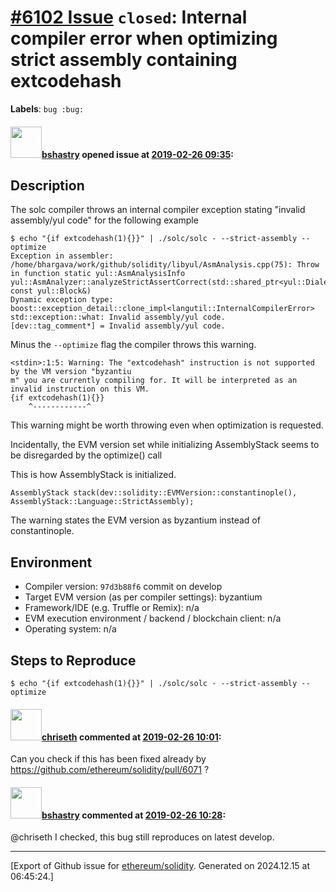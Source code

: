 # [\#6102 Issue](https://github.com/ethereum/solidity/issues/6102) `closed`: Internal compiler error when optimizing strict assembly containing extcodehash
**Labels**: `bug :bug:`


#### <img src="https://avatars.githubusercontent.com/u/2388185?v=4" width="50">[bshastry](https://github.com/bshastry) opened issue at [2019-02-26 09:35](https://github.com/ethereum/solidity/issues/6102):

## Description

The solc compiler throws an internal compiler exception stating "invalid assembly/yul code" for the following example

```
$ echo "{if extcodehash(1){}}" | ./solc/solc - --strict-assembly --optimize
Exception in assembler: /home/bhargava/work/github/solidity/libyul/AsmAnalysis.cpp(75): Throw in function static yul::AsmAnalysisInfo yul::AsmAnalyzer::analyzeStrictAssertCorrect(std::shared_ptr<yul::Dialect>, const yul::Block&)
Dynamic exception type: boost::exception_detail::clone_impl<langutil::InternalCompilerError>
std::exception::what: Invalid assembly/yul code.
[dev::tag_comment*] = Invalid assembly/yul code.
```

Minus the `--optimize` flag the compiler throws this warning.

```
<stdin>:1:5: Warning: The "extcodehash" instruction is not supported by the VM version "byzantiu
m" you are currently compiling for. It will be interpreted as an invalid instruction on this VM.
{if extcodehash(1){}}
    ^------------^        
```

This warning might be worth throwing even when optimization is requested.

Incidentally, the EVM version set while initializing AssemblyStack seems to be disregarded by the optimize() call

This is how AssemblyStack is initialized.

```
AssemblyStack stack(dev::solidity::EVMVersion::constantinople(), AssemblyStack::Language::StrictAssembly);
```

The warning states the EVM version as byzantium instead of constantinople.

## Environment

- Compiler version: `97d3b88f6` commit on develop
- Target EVM version (as per compiler settings): byzantium
- Framework/IDE (e.g. Truffle or Remix): n/a
- EVM execution environment / backend / blockchain client: n/a
- Operating system: n/a

## Steps to Reproduce

```
$ echo "{if extcodehash(1){}}" | ./solc/solc - --strict-assembly --optimize
```

#### <img src="https://avatars.githubusercontent.com/u/9073706?v=4" width="50">[chriseth](https://github.com/chriseth) commented at [2019-02-26 10:01](https://github.com/ethereum/solidity/issues/6102#issuecomment-467375930):

Can you check if this has been fixed already by https://github.com/ethereum/solidity/pull/6071 ?

#### <img src="https://avatars.githubusercontent.com/u/2388185?v=4" width="50">[bshastry](https://github.com/bshastry) commented at [2019-02-26 10:28](https://github.com/ethereum/solidity/issues/6102#issuecomment-467384788):

@chriseth I checked, this bug still reproduces on latest develop.


-------------------------------------------------------------------------------



[Export of Github issue for [ethereum/solidity](https://github.com/ethereum/solidity). Generated on 2024.12.15 at 06:45:24.]
